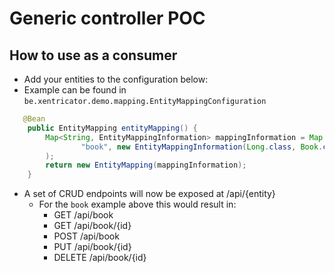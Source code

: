 # Generic controller POC

## How to use as a consumer

- Add your entities to the configuration below:
- Example can be found in `be.xentricator.demo.mapping.EntityMappingConfiguration`

```java 
   @Bean
    public EntityMapping entityMapping() {
        Map<String, EntityMappingInformation> mappingInformation = Map.of(
                "book", new EntityMappingInformation(Long.class, Book.class)
        );
        return new EntityMapping(mappingInformation);
    }
```

- A set of CRUD endpoints will now be exposed at /api/{entity}
    - For the `book` example above this would result in:
        - GET /api/book
        - GET /api/book/{id}
        - POST /api/book
        - PUT /api/book/{id}
        - DELETE /api/book/{id}

